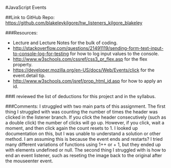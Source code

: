 #JavaScript Events

##Link to GitHub Repo: https://github.com/blakeleykilgore/hw_listeners_kilgore_blakeley

###Resources:
* Lecture and Lecture Notes for the bulk of coding.
* http://stackoverflow.com/questions/21491119/sending-form-text-input-to-console-log-for-testing for how to log input values to the console.
* http://www.w3schools.com/cssref/css3_pr_flex.asp for the flex property.
* https://developer.mozilla.org/en-US/docs/Web/Events/click for the event.detail tip.
* http://www.w3schools.com/jsref/prop_html_id.asp for how to apply an id.

###I reviewed the list of deductions for this project and in the syllabus.

###Comments:
I struggled with two main parts of this assignment. The first thing I struggled with was counting the number of times the header was clicked in the listener branch. If you click the header consecutively (such as a double click) the number of clicks will go up. However, if you click, wait a moment, and then click again the count resets to 1. I looked up documentation on this, but I was unable to understand a solution or other method. I am assuming this is because the event ends and restarts? I tried many different variations of functions using 1++ or + 1, but they ended up with elements undefined or null. The second thing I struggled with is how to end an event listener, such as reseting the image back to the original after the mouseenter event. 
